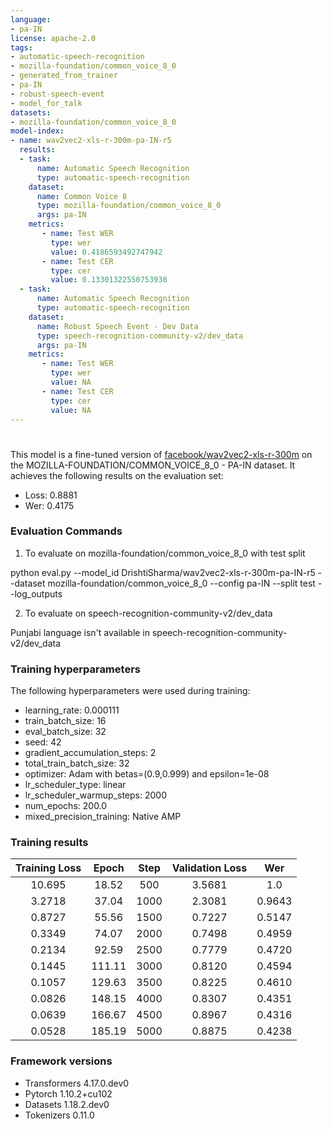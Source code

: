 ```yaml
---
language: 
- pa-IN
license: apache-2.0
tags:
- automatic-speech-recognition
- mozilla-foundation/common_voice_8_0
- generated_from_trainer
- pa-IN
- robust-speech-event
- model_for_talk
datasets:
- mozilla-foundation/common_voice_8_0
model-index:
- name: wav2vec2-xls-r-300m-pa-IN-r5
  results:
  - task: 
      name: Automatic Speech Recognition 
      type: automatic-speech-recognition
    dataset:
      name: Common Voice 8
      type: mozilla-foundation/common_voice_8_0
      args: pa-IN
    metrics:
       - name: Test WER
         type: wer
         value: 0.4186593492747942
       - name: Test CER
         type: cer
         value: 0.13301322550753938
  - task: 
      name: Automatic Speech Recognition
      type: automatic-speech-recognition
    dataset:
      name: Robust Speech Event - Dev Data
      type: speech-recognition-community-v2/dev_data
      args: pa-IN
    metrics:
       - name: Test WER
         type: wer
         value: NA
       - name: Test CER
         type: cer
         value: NA
---
```


<!-- This model card has been generated automatically according to the information the Trainer had access to. You
should probably proofread and complete it, then remove this comment. -->

# 

This model is a fine-tuned version of [facebook/wav2vec2-xls-r-300m](https://huggingface.co/facebook/wav2vec2-xls-r-300m) on the MOZILLA-FOUNDATION/COMMON_VOICE_8_0 - PA-IN dataset.
It achieves the following results on the evaluation set:
- Loss: 0.8881
- Wer: 0.4175

### Evaluation Commands


1. To evaluate on mozilla-foundation/common_voice_8_0 with test split

python eval.py --model_id DrishtiSharma/wav2vec2-xls-r-300m-pa-IN-r5 --dataset mozilla-foundation/common_voice_8_0 --config pa-IN --split test --log_outputs

2. To evaluate on speech-recognition-community-v2/dev_data

Punjabi language isn't available in speech-recognition-community-v2/dev_data


### Training hyperparameters

The following hyperparameters were used during training:
- learning_rate: 0.000111
- train_batch_size: 16
- eval_batch_size: 32
- seed: 42
- gradient_accumulation_steps: 2
- total_train_batch_size: 32
- optimizer: Adam with betas=(0.9,0.999) and epsilon=1e-08
- lr_scheduler_type: linear
- lr_scheduler_warmup_steps: 2000
- num_epochs: 200.0
- mixed_precision_training: Native AMP

### Training results

| Training Loss | Epoch  | Step | Validation Loss | Wer    |
|:-------------:|:------:|:----:|:---------------:|:------:|
| 10.695        | 18.52  | 500  | 3.5681          | 1.0    |
| 3.2718        | 37.04  | 1000 | 2.3081          | 0.9643 |
| 0.8727        | 55.56  | 1500 | 0.7227          | 0.5147 |
| 0.3349        | 74.07  | 2000 | 0.7498          | 0.4959 |
| 0.2134        | 92.59  | 2500 | 0.7779          | 0.4720 |
| 0.1445        | 111.11 | 3000 | 0.8120          | 0.4594 |
| 0.1057        | 129.63 | 3500 | 0.8225          | 0.4610 |
| 0.0826        | 148.15 | 4000 | 0.8307          | 0.4351 |
| 0.0639        | 166.67 | 4500 | 0.8967          | 0.4316 |
| 0.0528        | 185.19 | 5000 | 0.8875          | 0.4238 |


### Framework versions

- Transformers 4.17.0.dev0
- Pytorch 1.10.2+cu102
- Datasets 1.18.2.dev0
- Tokenizers 0.11.0
